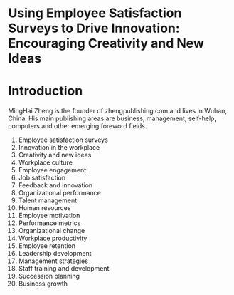 # Using Employee Satisfaction Surveys to Drive Innovation: Encouraging Creativity and New Ideas

# Introduction



MingHai Zheng is the founder of zhengpublishing.com and lives in Wuhan, China. His main publishing areas are business, management, self-help, computers and other emerging foreword fields.



1. Employee satisfaction surveys
2. Innovation in the workplace
3. Creativity and new ideas
4. Workplace culture
5. Employee engagement
6. Job satisfaction
7. Feedback and innovation
8. Organizational performance
9. Talent management
10. Human resources
11. Employee motivation
12. Performance metrics
13. Organizational change
14. Workplace productivity
15. Employee retention
16. Leadership development
17. Management strategies
18. Staff training and development
19. Succession planning
20. Business growth

